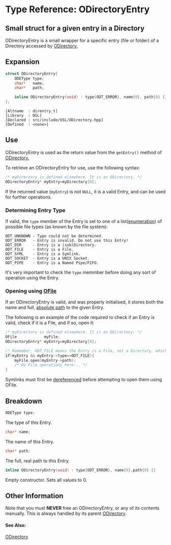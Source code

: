 # Type Reference: ODirectoryEntry
## Small struct for a given entry in a Directory
ODirectoryEntry is a small wrapper for a specific entry (file or folder) of a Directory accessed by [ODirectory.](https://github.com/RosettaHS/OrionAPI/blob/main/docs/Type%20Reference/ODirectory.md)

## Expansion
```cpp
struct ODirectoryEntry{
	ODEType type;
	char*   name;
	char*   path;

	inline ODirectoryEntry(void) : type{ODT_ERROR}, name{0}, path{0} {}
};
```
```
[Altname  : direntry_t]
[Library  : OSL]
[Declared : src/include/OSL/ODirectory.hpp]
[Defined  : <none>]
```

## Use
ODirectoryEntry is used as the return value from the `getEntry()` method of [ODirectory.](https://github.com/RosettaHS/OrionAPI/blob/main/docs/Type%20Reference/ODirectory.md)

To retrieve an ODirectoryEntry for use, use the following syntax:
```cpp
/* myDirectory is defined elsewhere. It is an ODirectory. */
ODirectoryEntry* myEntry=myDirectory[0];
```
If the returned value (`myEntry`) is not `NULL`, it is a valid Entry, and can be used for further operations.

### Determining Entry Type
If valid, the `type` member of the Entry is set to one of a list([enumeration](https://en.wikipedia.org/wiki/Enumerated_type)) of possible file types (as known by the file system):
```
ODT_UNKNOWN - Type could not be determined.
ODT_ERROR   - Entry is invalid. Do not use this Entry!
ODT_DIR     - Entry is a (sub)Directory.
ODT_FILE    - Entry is a File.
ODT_SYML    - Entry is a Symlink.
ODT_SOCKET  - Entry is a UNIX Socket.
ODT_PIPE    - Entry is a Named Pipe/FIFO.
```
It's very important to check the `type` memmber before doing any sort of operation using the Entry.

### Opening using [OFile](https://github.com/RosettaHS/OrionAPI/blob/main/docs/Type%20Reference/OFile.md)
If an ODirectoryEntry is valid, and was properly initialised, it stores both the name and full, [absolute path](https://www.lifewire.com/absolute-and-relative-paths-3466467) to
the given Entry.

The following is an example of the code required to check if an Entry is valid, check if it is a File, and if so, open it:
```cpp
/* myDirectory is defined elsewhere. It is an ODirectory. */
OFile            myFile;
ODirectoryEntry* myEntry=myDirectory[0];

/* Remember, ODT_FILE means the Entry is a File, not a Directory, which needs ODirectory to open. */
if(myEntry && myEntry->type==ODT_FILE){
	myFile.open(myEntry->path);
	/* Do File operations here... */
}
```
Symlinks must first be [dereferenced](https://www.man7.org/linux/man-pages/man2/readlink.2.html) before attempting to open them using OFile.

## Breakdown
```cpp
ODEType type;
```
The type of this Entry.
```cpp
char* name;
```
The name of this Entry.
```cpp
char* path;
```
The full, real path to this Entry.
```cpp
inline ODirectoryEntry(void) : type{ODT_ERROR}, name{0},path{0} {}
```
Empty constructor. Sets all values to 0.

## Other Information
Note that you must **NEVER** free an ODirectoryEntry, or any of its contents manually. This is always handled by its parent [ODirectory](https://github.com/RosettaHS/OrionAPI/blob/main/docs/Type%20Reference/ODirectory.md).

#### See Also:
[ODirectory](https://github.com/RosettaHS/OrionAPI/blob/main/docs/Type%20Reference/ODirectory.md)